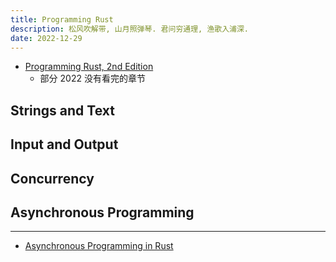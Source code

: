 ```yaml
---
title: Programming Rust
description: 松风吹解带, 山月照弹琴. 君问穷通理, 渔歌入浦深.
date: 2022-12-29
---
```


- [Programming Rust, 2nd Edition](https://book.douban.com/subject/34973905/)
  - 部分 2022 没有看完的章节

## Strings and Text

## Input and Output

## Concurrency

## Asynchronous Programming

------------------

- [Asynchronous Programming in Rust](https://rust-lang.github.io/async-book/)
